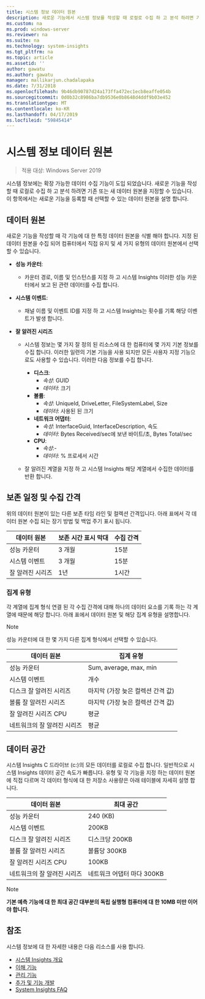 ```yaml
---
title: 시스템 정보 데이터 원본
description: 새로운 기능에서 시스템 정보를 작성할 때 로컬로 수집 하 고 분석 하려면 기존 또는 새 데이터 원본을 지정할 수 있습니다. 이 항목에서는 새로운 기능을 등록할 때 선택할 수 있는 데이터 원본을 설명 합니다.
ms.custom: na
ms.prod: windows-server
ms.reviewer: na
ms.suite: na
ms.technology: system-insights
ms.tgt_pltfrm: na
ms.topic: article
ms.assetid: ''
author: gawatu
ms.author: gawatu
manager: mallikarjun.chadalapaka
ms.date: 7/31/2018
ms.openlocfilehash: 9b46db90787d24a173ffa472ec1ecb8eaffe054b
ms.sourcegitcommit: 0d0b32c8986ba7db9536e0b8648d4ddf9b03e452
ms.translationtype: MT
ms.contentlocale: ko-KR
ms.lasthandoff: 04/17/2019
ms.locfileid: "59845414"
---
```

# <a name="system-insights-data-sources"></a>시스템 정보 데이터 원본

>적용 대상: Windows Server 2019

시스템 정보에는 확장 가능한 데이터 수집 기능이 도입 되었습니다. 새로운 기능을 작성할 때 로컬로 수집 하 고 분석 하려면 기존 또는 새 데이터 원본을 지정할 수 있습니다. 이 항목에서는 새로운 기능을 등록할 때 선택할 수 있는 데이터 원본을 설명 합니다.

## <a name="data-sources"></a>데이터 원본
새로운 기능을 작성할 때 각 기능에 대 한 특정 데이터 원본을 식별 해야 합니다. 지정 된 데이터 원본을 수집 되어 컴퓨터에서 직접 유지 및 세 가지 유형의 데이터 원본에서 선택할 수 있습니다.

- **성능 카운터**: 
    - 카운터 경로, 이름 및 인스턴스를 지정 하 고 시스템 Insights 이러한 성능 카운터에서 보고 된 관련 데이터를 수집 합니다. 

- **시스템 이벤트**:
    - 채널 이름 및 이벤트 ID를 지정 하 고 시스템 Insights는 횟수를 기록 해당 이벤트가 발생 합니다.

- **잘 알려진 시리즈**
    - 시스템 정보는 몇 가지 잘 정의 된 리소스에 대 한 컴퓨터에 몇 가지 기본 정보를 수집 합니다. 이러한 일련의 기본 기능을 사용 되지만 모든 사용자 지정 기능으로도 사용할 수 있습니다. 이러한 다음 정보를 수집 합니다.

        - **디스크**: 
            - *속성*: GUID
            - *데이터*: 크기
        - **볼륨**:
            - *속성*: UniqueId, DriveLetter, FileSystemLabel, Size
            - *데이터*: 사용된 된 크기
        - **네트워크 어댑터**:
            - *속성*: InterfaceGuid, InterfaceDescription, 속도
            - *데이터*: Bytes Received/sec에 보낸 바이트/초, Bytes Total/sec
        - **CPU**: 
            - *속성*:-
            - *데이터*: % 프로세서 시간

    - 잘 알려진 계열을 지정 하 고 시스템 Insights 해당 계열에서 수집한 데이터를 반환 합니다. 


## <a name="retention-timelines-and-collection-intervals"></a>보존 일정 및 수집 간격
위의 데이터 원본이 있는 다른 보존 타임 라인 및 컬렉션 간격입니다. 아래 표에서 각 데이터 원본 수집 되는 장기 방법 및 백업 주기 표시 됩니다.

| 데이터 원본 | 보존 시간 표시 막대 | 수집 간격 |
| --------------- | --------------- | ----------- |
| 성능 카운터 | 3 개월 | 15분 |
| 시스템 이벤트 | 3 개월 | 15분 |
| 잘 알려진 시리즈 | 1년 | 1시간 |


### <a name="aggregation-types"></a>집계 유형
각 계열에 집계 형식 연결 된 각 수집 간격에 대해 하나의 데이터 요소를 기록 하는 각 계열에 때문에 해당 합니다. 아래 표에서 데이터 원본 및 해당 집계 유형을 설명합니다.

>[!NOTE]
>성능 카운터에 대 한 몇 가지 다른 집계 형식에서 선택할 수 있습니다.

| 데이터 원본 | 집계 유형 |
| --------------- | --------------- |
| 성능 카운터 | Sum, average, max, min |
| 시스템 이벤트 | 개수 |
| 디스크 잘 알려진 시리즈 | 마지막 (가장 늦은 컬렉션 간격 값) |
| 볼륨 잘 알려진 시리즈 | 마지막 (가장 늦은 컬렉션 간격 값) |
| 잘 알려진 시리즈 CPU | 평균 |
| 네트워크의 잘 알려진 시리즈 | 평균 |

## <a name="data-footprint"></a>데이터 공간

시스템 Insights C 드라이브 (c:)의 모든 데이터를 로컬로 수집 합니다. 일반적으로 시스템 Insights 데이터 공간 속도가 빠릅니다. 유형 및 각 기능을 지정 하는 데이터 원본에 직접 다르며 각 데이터 형식에 대 한 저장소 사용량은 아래 테이블에 자세히 설명 합니다.

| 데이터 원본 | 최대 공간 |
| --------------- | --------------- |
| 성능 카운터 | 240 (KB) |
| 시스템 이벤트 | 200KB |
| 디스크 잘 알려진 시리즈 | 디스크당 200KB |
| 볼륨 잘 알려진 시리즈 | 볼륨당 300KB |
| 잘 알려진 시리즈 CPU | 100KB |
| 네트워크의 잘 알려진 시리즈 | 네트워크 어댑터 마다 300KB |

>[!NOTE]
>**기본 예측 기능에 대 한 최대 공간 대부분의 독립 실행형 컴퓨터에 대 한 10MB 미만 이어야 합니다.** 

## <a name="see-also"></a>참조
시스템 정보에 대 한 자세한 내용은 다음 리소스를 사용 합니다.

- [시스템 Insights 개요](overview.md)
- [이해 기능](understanding-capabilities.md)
- [관리 기능](managing-capabilities.md)
- [추가 및 기능 개발](adding-and-developing-capabilities.md)
- [System Insights FAQ](faq.md)
